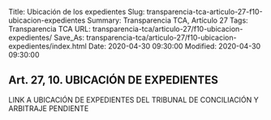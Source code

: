 Title: Ubicación de los expedientes
Slug: transparencia-tca-articulo-27-f10-ubicacion-expedientes
Summary: Transparencia TCA, Artículo 27
Tags: Transparencia TCA
URL: transparencia-tca/articulo-27/f10-ubicacion-expedientes/
Save_As: transparencia-tca/articulo-27/f10-ubicacion-expedientes/index.html
Date: 2020-04-30 09:30:00
Modified: 2020-04-30 09:30:00


## Art. 27, 10. UBICACIÓN DE EXPEDIENTES

LINK A UBICACIÓN DE EXPEDIENTES DEL TRIBUNAL DE CONCILIACIÓN Y ARBITRAJE PENDIENTE



